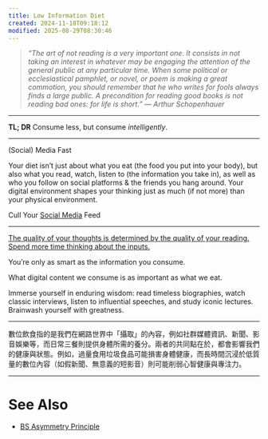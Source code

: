 ```yaml
---
title: Low Information Diet
created: 2024-11-18T09:18:12
modified: 2025-08-29T08:30:46
---
```


> _“The art of not reading is a very important one. It consists in not taking an interest in whatever may be engaging the attention of the general public at any particular time. When some political or ecclesiastical pamphlet, or novel, or poem is making a great commotion, you should remember that he who writes for fools always finds a large public. A precondition for reading good books is not reading bad ones: for life is short.” — Arthur Schopenhauer_

---

**TL; DR** Consume less, but consume _intelligently_.

---

(Social) Media Fast

Your diet isn’t just about what you eat (the food you put into your body), but also what you read, watch, listen to (the information you take in), as well as who you follow on social platforms \& the friends you hang around. Your digital environment shapes your thinking just as much (if not more) than your physical environment.

Cull Your [Social Media](Quit%20social%20media.md) Feed

---

[The quality of your thoughts is determined by the quality of your reading. Spend more time thinking about the inputs.](https://jamesclear.com/3-2-1/march-6-2025)

You’re only as smart as the information you consume.

What digital content we consume is as important as what we eat.

Immerse yourself in enduring wisdom: read timeless biographies, watch classic interviews, listen to influential speeches, and study iconic lectures. Brainwash yourself with greatness.

---

數位飲食指的是我們在網路世界中「攝取」的內容，例如社群媒體資訊、新聞、影音娛樂等，而日常三餐則提供身體所需的養分。兩者的共同點在於，都會影響我們的健康與狀態。例如，過量食用垃圾食品可能損害身體健康，而長時間沉浸於低質量的數位內容（如假新聞、無意義的短影音）則可能削弱心智健康與專注力。

---

# See Also

* [BS Asymmetry Principle](BS%20Asymmetry%20Principle.md)
